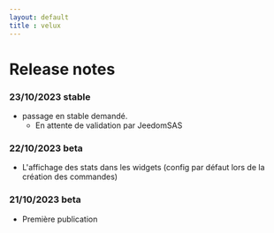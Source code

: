 ```yaml
---
layout: default
title : velux
---
```


# Release notes

### 23/10/2023 stable
* passage en stable demandé.
  * En attente de validation par JeedomSAS

### 22/10/2023 beta
+ L'affichage des stats dans les widgets (config par défaut lors de la création des commandes)

### 21/10/2023 beta
+ Première publication
